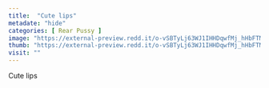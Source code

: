 ```yaml
---
title:  "Cute lips"
metadate: "hide"
categories: [ Rear Pussy ]
image: "https://external-preview.redd.it/o-vSBTyLj63WJ1IHHDqwfMj_hHbFTMCH9GiaEIBCqUA.jpg?auto=webp&s=0a76c2cf409c24e7c1ff5fc45f7fc5fd80236cde"
thumb: "https://external-preview.redd.it/o-vSBTyLj63WJ1IHHDqwfMj_hHbFTMCH9GiaEIBCqUA.jpg?width=1080&crop=smart&auto=webp&s=198b7e0f097bf7c9ce6985aead2f84ba64a7593f"
visit: ""
---
```

Cute lips
